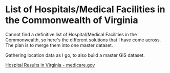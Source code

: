 # List of Hospitals/Medical Facilities in the Commonwealth of Virginia  

Cannot find a definitive list of Hospital/Medical Facilities in the Commonwealth, so here's the different solutions that I have come across. The plan is to merge them into one master dataset.  

Gathering location data as I go, to also build a master GIS dataset.

[Hospital Results in Virginia - medicare.gov](https://github.com/jalbertbowden/virginia-hospital-costs-open-data/blob/master/hospitals/hospital-results-in-virginia-medicare.gov-list/hospital-results-in-virginia-medicare.gov-list.csv)  
